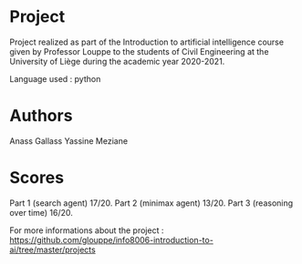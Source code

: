 
# Project

Project realized as part of the Introduction to artificial intelligence course given by Professor Louppe to the students of Civil Engineering at the University of Liège during the academic year 2020-2021.

Language used : python 

# Authors

Anass Gallass
Yassine Meziane

# Scores

Part 1 (search agent) 17/20.
Part 2 (minimax agent) 13/20.
Part 3 (reasoning over time) 16/20.

For more informations about the project : https://github.com/glouppe/info8006-introduction-to-ai/tree/master/projects
